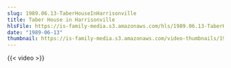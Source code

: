 ```yaml
---
slug: 1989.06.13-TaberHouseInHarrisonville
title: Taber House in Harrisonville
hlsFile: https://is-family-media.s3.amazonaws.com/hls/1989.06.13-TaberHouseInHarrisonville/1989.06.13-TaberHouseInHarrisonville.m3u8
date: "1989-06-13"
thumbnail: https://is-family-media.s3.amazonaws.com/video-thumbnails/1989.06.13-TaberHouseInHarrisonville.png
---
```

{{< video >}}
